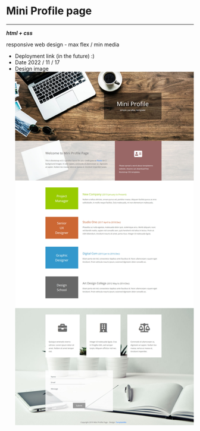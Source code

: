 # Mini Profile page
***
***html + css***

responsive web design - max flex / min media

- Deployment link (in the future) :) 
- Date 2022 / 11 / 17
- Design image
![Design image](/assets/image/full-screen.jpg)